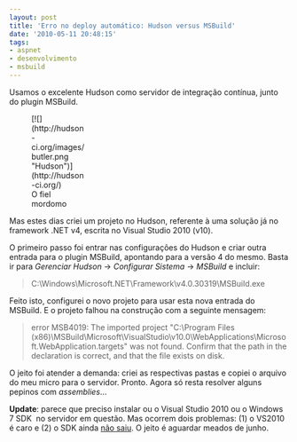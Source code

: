 ```yaml
---
layout: post
title: 'Erro no deploy automático: Hudson versus MSBuild'
date: '2010-05-11 20:48:15'
tags:
- aspnet
- desenvolvimento
- msbuild
---
```



Usamos o excelente Hudson como servidor de integração contínua, junto do plugin MSBuild.

<figure class="wp-caption aligncenter" style="width: 96px;">[![](http://hudson-ci.org/images/butler.png "Hudson")](http://hudson-ci.org/)<figcaption class="wp-caption-text">O fiel mordomo</figcaption></figure>Mas estes dias criei um projeto no Hudson, referente à uma solução já no framework .NET v4, escrita no Visual Studio 2010 (v10).

O primeiro passo foi entrar nas configurações do Hudson e criar outra entrada para o plugin MSBuild, apontando para a versão 4 do mesmo. Basta ir para *Gerenciar Hudson* → *Configurar Sistema* → *MSBuild* e incluir:

> C:\Windows\Microsoft.NET\Framework\v4.0.30319\MSBuild.exe

Feito isto, configurei o novo projeto para usar esta nova entrada do MSBuild. E o projeto falhou na construção com a seguinte mensagem:

> error MSB4019: The imported project "C:\Program Files (x86)\MSBuild\Microsoft\VisualStudio\v10.0\WebApplications\Microsoft.WebApplication.targets" was not found. Confirm that the path in the <import> declaration is correct, and that the file exists on disk. </import>

O jeito foi atender a demanda: criei as respectivas pastas e copiei o arquivo do meu micro para o servidor. Pronto. Agora só resta resolver alguns pepinos com *assemblies*…

**Update**: parece que preciso instalar ou o Visual Studio 2010 ou o Windows 7 SDK  no servidor em questão. Mas ocorrem dois problemas: (1) o VS2010 é caro e (2) o SDK ainda [não saiu](http://blogs.msdn.com/windowssdk/archive/2010/04/07/coming-soon-win-sdk-for-windows-7-and-net-4.aspx). O jeito é aguardar meados de junho.


